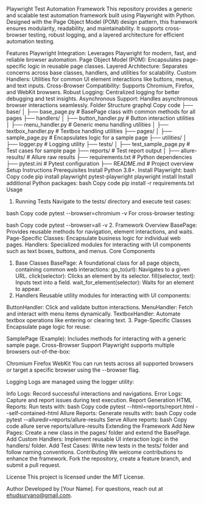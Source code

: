 Playwright Test Automation Framework
This repository provides a generic and scalable test automation framework built using Playwright with Python. Designed with the Page Object Model (POM) design pattern, this framework ensures modularity, readability, and maintainability. It supports cross-browser testing, robust logging, and a layered architecture for efficient automation testing.

Features
Playwright Integration: Leverages Playwright for modern, fast, and reliable browser automation.
Page Object Model (POM): Encapsulates page-specific logic in reusable page classes.
Layered Architecture: Separates concerns across base classes, handlers, and utilities for scalability.
Custom Handlers: Utilities for common UI element interactions like buttons, menus, and text inputs.
Cross-Browser Compatibility: Supports Chromium, Firefox, and WebKit browsers.
Robust Logging: Centralized logging for better debugging and test insights.
Asynchronous Support: Handles asynchronous browser interactions seamlessly.
Folder Structure
graphql
Copy code
├── base/
│   ├── base_page.py             # BasePage class with common methods for all pages
├── handlers/
│   ├── button_handler.py        # Button interaction utilities
│   ├── menu_handler.py          # Generic menu handling utilities
│   ├── textbox_handler.py       # Textbox handling utilities
├── pages/
│   ├── sample_page.py           # Encapsulates logic for a sample page
├── utilities/
│   ├── logger.py                # Logging utility
├── tests/
│   ├── test_sample_page.py      # Test cases for sample page
├── reports/                     # Test report output
│   ├── allure-results/          # Allure raw results
├── requirements.txt             # Python dependencies
├── pytest.ini                   # Pytest configuration
├── README.md                    # Project overview
Setup Instructions
Prerequisites
Install Python 3.8+.
Install Playwright:
bash
Copy code
pip install playwright pytest-playwright
playwright install
Install additional Python packages:
bash
Copy code
pip install -r requirements.txt
Usage
1. Running Tests
Navigate to the tests/ directory and execute test cases:

bash
Copy code
pytest --browser=chromium -v
For cross-browser testing:

bash
Copy code
pytest --browser=all -v
2. Framework Overview
BasePage: Provides reusable methods for navigation, element interactions, and waits.
Page-Specific Classes: Encapsulate business logic for individual web pages.
Handlers: Specialized modules for interacting with UI components such as text boxes, buttons, and menus.
Core Components
1. Base Classes
BasePage: A foundational class for all page objects, containing common web interactions:
go_to(url): Navigates to a given URL.
click(selector): Clicks an element by its selector.
fill(selector, text): Inputs text into a field.
wait_for_element(selector): Waits for an element to appear.
2. Handlers
Reusable utility modules for interacting with UI components:

ButtonHandler: Click and validate button interactions.
MenuHandler: Fetch and interact with menu items dynamically.
TextboxHandler: Automate textbox operations like entering or clearing text.
3. Page-Specific Classes
Encapsulate page logic for reuse:

SamplePage (Example): Includes methods for interacting with a generic sample page.
Cross-Browser Support
Playwright supports multiple browsers out-of-the-box:

Chromium
Firefox
WebKit
You can run tests across all supported browsers or target a specific browser using the --browser flag.

Logging
Logs are managed using the logger utility:

Info Logs: Record successful interactions and navigations.
Error Logs: Capture and report issues during test execution.
Report Generation
HTML Reports:
Run tests with:
bash
Copy code
pytest --html=reports/report.html --self-contained-html
Allure Reports:
Generate results with:
bash
Copy code
pytest --alluredir=reports/allure-results
Serve Allure reports:
bash
Copy code
allure serve reports/allure-results
Extending the Framework
Add New Pages: Create a new class in the pages/ folder and extend the BasePage.
Add Custom Handlers: Implement reusable UI interaction logic in the handlers/ folder.
Add Test Cases: Write new tests in the tests/ folder and follow naming conventions.
Contributing
We welcome contributions to enhance the framework. Fork the repository, create a feature branch, and submit a pull request.

License
This project is licensed under the MIT License.

Author
Developed by [Your Name]. For questions, reach out at ehudsuryano@gmail.com.
